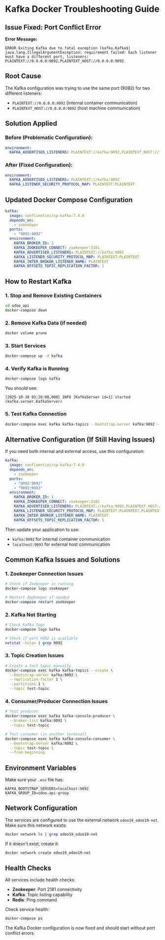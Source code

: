 # Kafka Docker Troubleshooting Guide

## Issue Fixed: Port Conflict Error

**Error Message:**
```
ERROR Exiting Kafka due to fatal exception (kafka.Kafka$)
java.lang.IllegalArgumentException: requirement failed: Each listener must have a different port, listeners: PLAINTEXT://0.0.0.0:9092,PLAINTEXT_HOST://0.0.0.0:9092
```

## Root Cause

The Kafka configuration was trying to use the same port (9092) for two different listeners:
- `PLAINTEXT://0.0.0.0:9092` (internal container communication)
- `PLAINTEXT_HOST://0.0.0.0:9092` (host machine communication)

## Solution Applied

### Before (Problematic Configuration):
```yaml
environment:
  KAFKA_ADVERTISED_LISTENERS: PLAINTEXT://kafka:9092,PLAINTEXT_HOST://localhost:9092
```

### After (Fixed Configuration):
```yaml
environment:
  KAFKA_ADVERTISED_LISTENERS: PLAINTEXT://kafka:9092
  KAFKA_LISTENER_SECURITY_PROTOCOL_MAP: PLAINTEXT:PLAINTEXT
```

## Updated Docker Compose Configuration

```yaml
kafka:
  image: confluentinc/cp-kafka:7.4.0
  depends_on:
    - zookeeper
  ports:
    - "9092:9092"
  environment:
    KAFKA_BROKER_ID: 1
    KAFKA_ZOOKEEPER_CONNECT: zookeeper:2181
    KAFKA_ADVERTISED_LISTENERS: PLAINTEXT://kafka:9092
    KAFKA_LISTENER_SECURITY_PROTOCOL_MAP: PLAINTEXT:PLAINTEXT
    KAFKA_INTER_BROKER_LISTENER_NAME: PLAINTEXT
    KAFKA_OFFSETS_TOPIC_REPLICATION_FACTOR: 1
```

## How to Restart Kafka

### 1. Stop and Remove Existing Containers
```bash
cd odoo_api
docker-compose down
```

### 2. Remove Kafka Data (if needed)
```bash
docker volume prune
```

### 3. Start Services
```bash
docker-compose up -d kafka
```

### 4. Verify Kafka is Running
```bash
docker-compose logs kafka
```

You should see:
```
[2025-10-30 03:28:00,000] INFO [KafkaServer id=1] started (kafka.server.KafkaServer)
```

### 5. Test Kafka Connection
```bash
docker-compose exec kafka kafka-topics --bootstrap-server kafka:9092 --list
```

## Alternative Configuration (If Still Having Issues)

If you need both internal and external access, use this configuration:

```yaml
kafka:
  image: confluentinc/cp-kafka:7.4.0
  depends_on:
    - zookeeper
  ports:
    - "9092:9092"
    - "9093:9093"
  environment:
    KAFKA_BROKER_ID: 1
    KAFKA_ZOOKEEPER_CONNECT: zookeeper:2181
    KAFKA_ADVERTISED_LISTENERS: PLAINTEXT://kafka:9092,PLAINTEXT_HOST://localhost:9093
    KAFKA_LISTENER_SECURITY_PROTOCOL_MAP: PLAINTEXT:PLAINTEXT,PLAINTEXT_HOST:PLAINTEXT
    KAFKA_INTER_BROKER_LISTENER_NAME: PLAINTEXT
    KAFKA_OFFSETS_TOPIC_REPLICATION_FACTOR: 1
```

Then update your application to use:
- `kafka:9092` for internal container communication
- `localhost:9093` for external host communication

## Common Kafka Issues and Solutions

### 1. Zookeeper Connection Issues
```bash
# Check if Zookeeper is running
docker-compose logs zookeeper

# Restart Zookeeper if needed
docker-compose restart zookeeper
```

### 2. Kafka Not Starting
```bash
# Check Kafka logs
docker-compose logs kafka

# Check if port 9092 is available
netstat -tulpn | grep 9092
```

### 3. Topic Creation Issues
```bash
# Create a test topic manually
docker-compose exec kafka kafka-topics --create \
  --bootstrap-server kafka:9092 \
  --replication-factor 1 \
  --partitions 1 \
  --topic test-topic
```

### 4. Consumer/Producer Connection Issues
```bash
# Test producer
docker-compose exec kafka kafka-console-producer \
  --broker-list kafka:9092 \
  --topic test-topic

# Test consumer (in another terminal)
docker-compose exec kafka kafka-console-consumer \
  --bootstrap-server kafka:9092 \
  --topic test-topic \
  --from-beginning
```

## Environment Variables

Make sure your `.env` file has:
```env
KAFKA_BOOTSTRAP_SERVERS=localhost:9092
KAFKA_GROUP_ID=odoo-api-group
```

## Network Configuration

The services are configured to use the external network `odoo19_odoo19-net`. Make sure this network exists:

```bash
docker network ls | grep odoo19_odoo19-net
```

If it doesn't exist, create it:
```bash
docker network create odoo19_odoo19-net
```

## Health Checks

All services include health checks:
- **Zookeeper**: Port 2181 connectivity
- **Kafka**: Topic listing capability
- **Redis**: Ping command

Check service health:
```bash
docker-compose ps
```

The Kafka Docker configuration is now fixed and should start without port conflict errors.